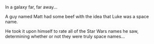    In a galaxy far, far away...

   A guy named Matt had some beef
   with the idea that Luke was a space name.

   He took it upon himself to rate
   all of the Star Wars names he saw,
   determining whether or not they
   were truly space names...